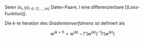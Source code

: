 Seien $(x_i, y_i)_{i \in \{ 1, \dots, m \}}$ Daten-Paare, $l$ eine differenzierbare [[Loss-Funktion]].

Die $k$-te Iteration des *Gradientenverfahrens* ist definiert als

$$
	w^{(k+1)} = w^{(k)} - l''\left( w^{(k)} \right)^{-1}l'\left( w^{(k)} \right)
$$